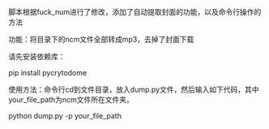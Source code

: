 脚本根据fuck_num进行了修改，添加了自动提取封面的功能，以及命令行操作的方法

功能：将目录下的ncm文件全部转成mp3，去掉了封面下载

请先安装依赖库：

pip install pycrytodome

使用方法：命令行cd到文件目录，放入dump.py文件，然后输入如下代码，其中your_file_path为ncm文件所在文件夹。

python dump.py -p your_file_path
